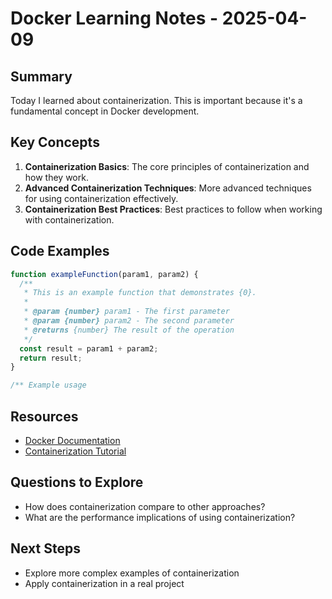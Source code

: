 # Docker Learning Notes - 2025-04-09

## Summary

Today I learned about containerization. This is important because it's a fundamental concept in Docker development.

## Key Concepts

1. **Containerization Basics**: The core principles of containerization and how they work.
2. **Advanced Containerization Techniques**: More advanced techniques for using containerization effectively.
3. **Containerization Best Practices**: Best practices to follow when working with containerization.

## Code Examples

```javascript
function exampleFunction(param1, param2) {
  /**
   * This is an example function that demonstrates {0}.
   *
   * @param {number} param1 - The first parameter
   * @param {number} param2 - The second parameter
   * @returns {number} The result of the operation
   */
  const result = param1 + param2;
  return result;
}

/** Example usage

```

## Resources

- [Docker Documentation](https://example.com/docker-docs)
- [Containerization Tutorial](https://example.com/docker/containerization)

## Questions to Explore

- How does containerization compare to other approaches?
- What are the performance implications of using containerization?

## Next Steps

- Explore more complex examples of containerization
- Apply containerization in a real project
